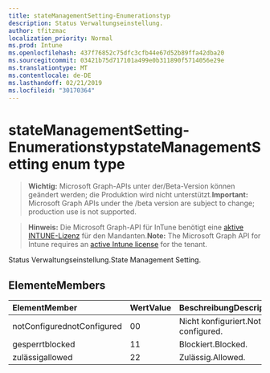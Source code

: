 ```yaml
---
title: stateManagementSetting-Enumerationstyp
description: Status Verwaltungseinstellung.
author: tfitzmac
localization_priority: Normal
ms.prod: Intune
ms.openlocfilehash: 437f76852c75dfc3cfb44e67d52b89ffa42dba20
ms.sourcegitcommit: 03421b75d717101a499e0b311890f5714056e29e
ms.translationtype: MT
ms.contentlocale: de-DE
ms.lasthandoff: 02/21/2019
ms.locfileid: "30170364"
---
```

# <a name="statemanagementsetting-enum-type"></a><span data-ttu-id="87a8a-103">stateManagementSetting-Enumerationstyp</span><span class="sxs-lookup"><span data-stu-id="87a8a-103">stateManagementSetting enum type</span></span>

> <span data-ttu-id="87a8a-104">**Wichtig:** Microsoft Graph-APIs unter der/Beta-Version können geändert werden; die Produktion wird nicht unterstützt.</span><span class="sxs-lookup"><span data-stu-id="87a8a-104">**Important:** Microsoft Graph APIs under the /beta version are subject to change; production use is not supported.</span></span>

> <span data-ttu-id="87a8a-105">**Hinweis:** Die Microsoft Graph-API für InTune benötigt eine [aktive INTUNE-Lizenz](https://go.microsoft.com/fwlink/?linkid=839381) für den Mandanten.</span><span class="sxs-lookup"><span data-stu-id="87a8a-105">**Note:** The Microsoft Graph API for Intune requires an [active Intune license](https://go.microsoft.com/fwlink/?linkid=839381) for the tenant.</span></span>

<span data-ttu-id="87a8a-106">Status Verwaltungseinstellung.</span><span class="sxs-lookup"><span data-stu-id="87a8a-106">State Management Setting.</span></span>

## <a name="members"></a><span data-ttu-id="87a8a-107">Elemente</span><span class="sxs-lookup"><span data-stu-id="87a8a-107">Members</span></span>
|<span data-ttu-id="87a8a-108">Element</span><span class="sxs-lookup"><span data-stu-id="87a8a-108">Member</span></span>|<span data-ttu-id="87a8a-109">Wert</span><span class="sxs-lookup"><span data-stu-id="87a8a-109">Value</span></span>|<span data-ttu-id="87a8a-110">Beschreibung</span><span class="sxs-lookup"><span data-stu-id="87a8a-110">Description</span></span>|
|:---|:---|:---|
|<span data-ttu-id="87a8a-111">notConfigured</span><span class="sxs-lookup"><span data-stu-id="87a8a-111">notConfigured</span></span>|<span data-ttu-id="87a8a-112">0</span><span class="sxs-lookup"><span data-stu-id="87a8a-112">0</span></span>|<span data-ttu-id="87a8a-113">Nicht konfiguriert.</span><span class="sxs-lookup"><span data-stu-id="87a8a-113">Not configured.</span></span>|
|<span data-ttu-id="87a8a-114">gesperrt</span><span class="sxs-lookup"><span data-stu-id="87a8a-114">blocked</span></span>|<span data-ttu-id="87a8a-115">1</span><span class="sxs-lookup"><span data-stu-id="87a8a-115">1</span></span>|<span data-ttu-id="87a8a-116">Blockiert.</span><span class="sxs-lookup"><span data-stu-id="87a8a-116">Blocked.</span></span>|
|<span data-ttu-id="87a8a-117">zulässig</span><span class="sxs-lookup"><span data-stu-id="87a8a-117">allowed</span></span>|<span data-ttu-id="87a8a-118">2</span><span class="sxs-lookup"><span data-stu-id="87a8a-118">2</span></span>|<span data-ttu-id="87a8a-119">Zulässig.</span><span class="sxs-lookup"><span data-stu-id="87a8a-119">Allowed.</span></span>|




